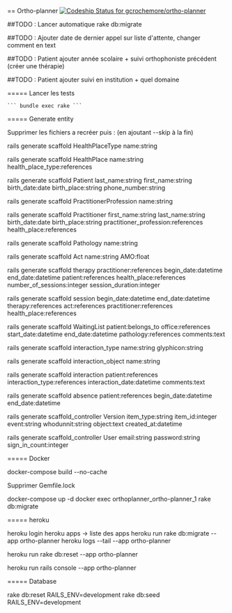 == Ortho-planner [ ![Codeship Status for gcrochemore/ortho-planner](https://app.codeship.com/projects/864f9480-ac05-0134-ca14-2656ee888b62/status?branch=master)](https://app.codeship.com/projects/192362)

##TODO : Lancer automatique rake db:migrate

##TODO : Ajouter date de dernier appel sur liste d'attente, changer comment en text

##TODO : Patient ajouter année scolaire + suivi orthophoniste précédent (créer une thérapie)

##TODO : Patient ajouter suivi en institution + quel domaine

===== Lancer les tests
	
	``` bundle exec rake ```

===== Generate entity

Supprimer les fichiers a recréer puis : (en ajoutant --skip à la fin)

rails generate scaffold HealthPlaceType name:string 

rails generate scaffold HealthPlace name:string health_place_type:references

rails generate scaffold Patient last_name:string first_name:string birth_date:date birth_place:string phone_number:string

rails generate scaffold PractitionerProfession name:string

rails generate scaffold Practitioner first_name:string last_name:string birth_date:date birth_place:string practitioner_profession:references health_place:references

rails generate scaffold Pathology name:string

rails generate scaffold Act name:string AMO:float

rails generate scaffold therapy practitioner:references begin_date:datetime end_date:datetime patient:references health_place:references number_of_sessions:integer session_duration:integer

rails generate scaffold session begin_date:datetime end_date:datetime therapy:references act:references practitioner:references health_place:references

rails generate scaffold WaitingList patient:belongs_to office:references start_date:datetime end_date:datetime pathology:references comments:text

rails generate scaffold interaction_type name:string glyphicon:string

rails generate scaffold interaction_object name:string

rails generate scaffold interaction patient:references interaction_type:references interaction_date:datetime comments:text

rails generate scaffold absence patient:references begin_date:datetime end_date:datetime




rails generate scaffold_controller Version item_type:string item_id:integer event:string whodunnit:string object:text created_at:datetime

rails generate scaffold_controller User email:string password:string sign_in_count:integer


===== Docker

docker-compose build --no-cache

Supprimer Gemfile.lock

docker-compose up -d
docker exec orthoplanner_ortho-planner_1 rake db:migrate


===== heroku

heroku login
heroku apps -> liste des apps
heroku run rake db:migrate --app ortho-planner
heroku logs --tail --app ortho-planner

heroku run rake db:reset --app ortho-planner


heroku run rails console --app ortho-planner


===== Database 

rake db:reset RAILS_ENV=development
rake db:seed RAILS_ENV=development

